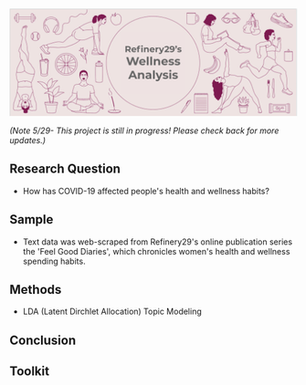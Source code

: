 ![header](www/header.png)


*(Note 5/29- This project is still in progress! Please check back for more updates.)*
## Research Question
* How has COVID-19 affected people's health and wellness habits?

## Sample
* Text data was web-scraped from Refinery29's online publication series the 'Feel Good Diaries', which chronicles women's health and wellness spending habits. 

## Methods
* LDA (Latent Dirchlet Allocation) Topic Modeling

## Conclusion

## Toolkit
